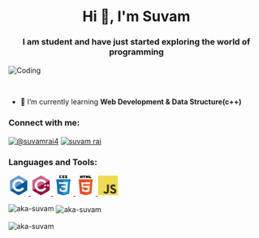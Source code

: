 <h1 align="center">Hi 👋, I'm Suvam</h1>
<h3 align="center">I am student and have just started exploring the world of programming</h3>
<img align="center" alt="Coding" width="500" src="https://media1.giphy.com/media/qgQUggAC3Pfv687qPC/giphy.gif?cid=ecf05e474jkd0gzftsimaapqwnbzn7od8u0pqowm8hdp08cn&rid=giphy.gif&ct=g">

<p align="left"> <a href="https://twitter.com/" target="blank"><img src="https://img.shields.io/twitter/follow/?logo=twitter&style=for-the-badge" alt="" /></a> </p>

- 🌱 I’m currently learning **Web Development & Data Structure(c++)**

<h3 align="left">Connect with me:</h3>
<p align="left">
<a href="https://dev.to/@suvamrai4" target="blank"><img align="center" src="https://raw.githubusercontent.com/rahuldkjain/github-profile-readme-generator/master/src/images/icons/Social/devto.svg" alt="@suvamrai4" height="30" width="40" /></a>
<a href="https://linkedin.com/in/suvam rai" target="blank"><img align="center" src="https://raw.githubusercontent.com/rahuldkjain/github-profile-readme-generator/master/src/images/icons/Social/linked-in-alt.svg" alt="suvam rai" height="30" width="40" /></a>
</p>

<h3 align="left">Languages and Tools:</h3>
<p align="left"> <a href="https://www.cprogramming.com/" target="_blank" rel="noreferrer"> <img src="https://raw.githubusercontent.com/devicons/devicon/master/icons/c/c-original.svg" alt="c" width="40" height="40"/> </a> <a href="https://www.w3schools.com/cpp/" target="_blank" rel="noreferrer"> <img src="https://raw.githubusercontent.com/devicons/devicon/master/icons/cplusplus/cplusplus-original.svg" alt="cplusplus" width="40" height="40"/> </a> <a href="https://www.w3schools.com/css/" target="_blank" rel="noreferrer"> <img src="https://raw.githubusercontent.com/devicons/devicon/master/icons/css3/css3-original-wordmark.svg" alt="css3" width="40" height="40"/> </a> <a href="https://www.w3.org/html/" target="_blank" rel="noreferrer"> <img src="https://raw.githubusercontent.com/devicons/devicon/master/icons/html5/html5-original-wordmark.svg" alt="html5" width="40" height="40"/> </a> <a href="https://developer.mozilla.org/en-US/docs/Web/JavaScript" target="_blank" rel="noreferrer"> <img src="https://raw.githubusercontent.com/devicons/devicon/master/icons/javascript/javascript-original.svg" alt="javascript" width="40" height="40"/> </a> </p>

<p><img align="left" src="https://github-readme-stats.vercel.app/api/top-langs?username=aka-suvam&show_icons=true&locale=en&layout=compact" alt="aka-suvam" /></p>

<p>&nbsp;<img align="center" src="https://github-readme-stats.vercel.app/api?username=aka-suvam&show_icons=true&locale=en" alt="aka-suvam" /></p>

<p><img align="center" src="https://github-readme-streak-stats.herokuapp.com/?user=aka-suvam&" alt="aka-suvam" /></p>
